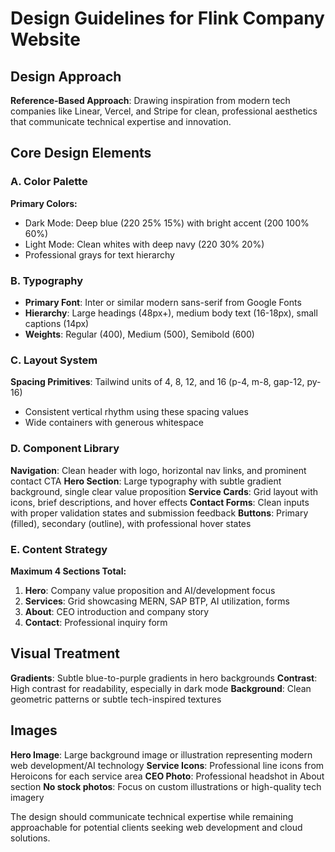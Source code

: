 # Design Guidelines for Flink Company Website

## Design Approach
**Reference-Based Approach**: Drawing inspiration from modern tech companies like Linear, Vercel, and Stripe for clean, professional aesthetics that communicate technical expertise and innovation.

## Core Design Elements

### A. Color Palette
**Primary Colors:**
- Dark Mode: Deep blue (220 25% 15%) with bright accent (200 100% 60%)
- Light Mode: Clean whites with deep navy (220 30% 20%)
- Professional grays for text hierarchy

### B. Typography
- **Primary Font**: Inter or similar modern sans-serif from Google Fonts
- **Hierarchy**: Large headings (48px+), medium body text (16-18px), small captions (14px)
- **Weights**: Regular (400), Medium (500), Semibold (600)

### C. Layout System
**Spacing Primitives**: Tailwind units of 4, 8, 12, and 16 (p-4, m-8, gap-12, py-16)
- Consistent vertical rhythm using these spacing values
- Wide containers with generous whitespace

### D. Component Library
**Navigation**: Clean header with logo, horizontal nav links, and prominent contact CTA
**Hero Section**: Large typography with subtle gradient background, single clear value proposition
**Service Cards**: Grid layout with icons, brief descriptions, and hover effects
**Contact Forms**: Clean inputs with proper validation states and submission feedback
**Buttons**: Primary (filled), secondary (outline), with professional hover states

### E. Content Strategy
**Maximum 4 Sections Total:**
1. **Hero**: Company value proposition and AI/development focus
2. **Services**: Grid showcasing MERN, SAP BTP, AI utilization, forms
3. **About**: CEO introduction and company story
4. **Contact**: Professional inquiry form

## Visual Treatment
**Gradients**: Subtle blue-to-purple gradients in hero backgrounds
**Contrast**: High contrast for readability, especially in dark mode
**Background**: Clean geometric patterns or subtle tech-inspired textures

## Images
**Hero Image**: Large background image or illustration representing modern web development/AI technology
**Service Icons**: Professional line icons from Heroicons for each service area
**CEO Photo**: Professional headshot in About section
**No stock photos**: Focus on custom illustrations or high-quality tech imagery

The design should communicate technical expertise while remaining approachable for potential clients seeking web development and cloud solutions.